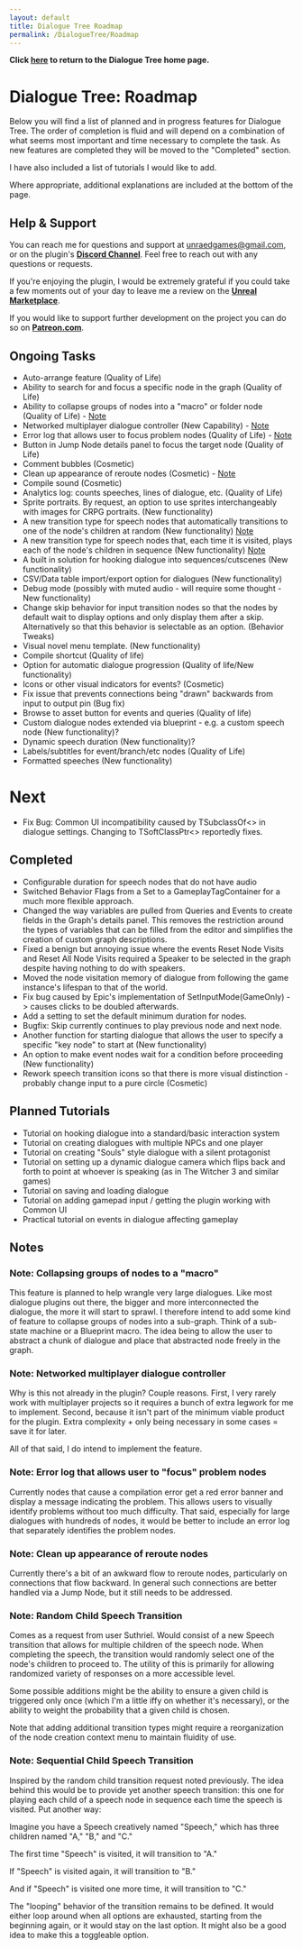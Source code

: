 ```yaml
---
layout: default
title: Dialogue Tree Roadmap
permalink: /DialogueTree/Roadmap
---
```

**Click [here](DialogueTree.md) to return to the Dialogue Tree home page.** 

# Dialogue Tree: Roadmap
Below you will find a list of planned and in progress features for Dialogue Tree. The order of completion is fluid and will depend on a combination of what seems most important and time necessary to complete the task. As new features are completed they will be moved to the "Completed" section. 

I have also included a list of tutorials I would like to add. 

Where appropriate, additional explanations are included at the bottom of the page.

## Help & Support
You can reach me for questions and support at unraedgames@gmail.com, or on the plugin's [**Discord Channel**](https://discord.gg/mf7mGXbePB). Feel free to reach out with any questions or requests. 

If you're enjoying the plugin, I would be extremely grateful if you could take a few moments out of your day to leave me a review on the [**Unreal Marketplace**](https://www.unrealengine.com/marketplace/en-US/product/dialogue-tree). 

If you would like to support further development on the project you can do so on [**Patreon.com**](https://www.patreon.com/UnraedGames). 

## Ongoing Tasks
- Auto-arrange feature (Quality of Life)
- Ability to search for and focus a specific node in the graph (Quality of Life)
- Ability to collapse groups of nodes into a "macro" or folder node (Quality of Life) - [Note](Roadmap.md#note-collapsing-groups-of-nodes-to-a-macro) 
- Networked multiplayer dialogue controller (New Capability) - [Note](Roadmap.md#note-networked-multiplayer-dialogue-controller)
- Error log that allows user to focus problem nodes (Quality of Life) - [Note](Roadmap.md#note-error-log-that-allows-user-to-focus-problem-nodes)
- Button in Jump Node details panel to focus the target node (Quality of Life)
- Comment bubbles (Cosmetic)
- Clean up appearance of reroute nodes (Cosmetic) - [Note](Roadmap.md#note-clean-up-appearance-of-reroute-nodes)
- Compile sound (Cosmetic)
- Analytics log: counts speeches, lines of dialogue, etc. (Quality of Life)
- Sprite portraits. By request, an option to use sprites interchangeably with images for CRPG portraits. (New functionality)
- A new transition type for speech nodes that automatically transitions to one of the node's children at random (New functionality) [Note](Roadmap.md#note-random-child-speech-transition)
- A new transition type for speech nodes that, each time it is visited, plays each of the node's children in sequence (New functionality) [Note](Roadmap.md#note-sequential-child-speech-transition)
- A built in solution for hooking dialogue into sequences/cutscenes (New functionality)
- CSV/Data table import/export option for dialogues (New functionality)
- Debug mode (possibly with muted audio - will require some thought - New functionality)
- Change skip behavior for input transition nodes so that the nodes by default wait to display options and only display them after a skip. Alternatively so that this behavior is selectable as an option. (Behavior Tweaks)
- Visual novel menu template. (New functionality)
- Compile shortcut (Quality of life)
- Option for automatic dialogue progression (Quality of life/New functionality)
- Icons or other visual indicators for events? (Cosmetic)
- Fix issue that prevents connections being "drawn" backwards from input to output pin (Bug fix)
- Browse to asset button for events and queries (Quality of life)
- Custom dialogue nodes extended via blueprint - e.g. a custom speech node (New functionality)? 
- Dynamic speech duration (New functionality)?
- Labels/subtitles for event/branch/etc nodes (Quality of Life)
- Formatted speeches (New functionality)

# Next
- Fix Bug: Common UI incompatibility caused by TSubclassOf<> in dialogue settings. Changing to TSoftClassPtr<> reportedly fixes. 

## Completed 
- Configurable duration for speech nodes that do not have audio
- Switched Behavior Flags from a Set to a GameplayTagContainer for a much more flexible approach. 
- Changed the way variables are pulled from Queries and Events to create fields in the Graph's details panel. This removes the restriction around the types of variables that can be filled from the editor and simplifies the creation of custom graph descriptions.
- Fixed a benign but annoying issue where the events Reset Node Visits and Reset All Node Visits required a Speaker to be selected in the graph despite having nothing to do with speakers.
- Moved the node visitation memory of dialogue from following the game instance's lifespan to that of the world. 
- Fix bug caused by Epic's implementation of SetInputMode(GameOnly) -> causes clicks to be doubled afterwards.
- Add a setting to set the default minimum duration for nodes.
- Bugfix: Skip currently continues to play previous node and next node.
- Another function for starting dialogue that allows the user to specify a specific "key node" to start at (New functionality) 
- An option to make event nodes wait for a condition before proceeding (New functionality)
- Rework speech transition icons so that there is more visual distinction - probably change input to a pure circle (Cosmetic)

## Planned Tutorials
- Tutorial on hooking dialogue into a standard/basic interaction system 
- Tutorial on creating dialogues with multiple NPCs and one player 
- Tutorial on creating "Souls" style dialogue with a silent protagonist
- Tutorial on setting up a dynamic dialogue camera which flips back and forth to point at whoever is speaking (as in The Witcher 3 and similar games)
- Tutorial on saving and loading dialogue 
- Tutorial on adding gamepad input / getting the plugin working with Common UI
- Practical tutorial on events in dialogue affecting gameplay

## Notes 
### Note: Collapsing groups of nodes to a "macro"
This feature is planned to help wrangle very large dialogues. Like most dialogue plugins out there, the bigger and more interconnected the dialogue, the more it will start to sprawl. I therefore intend to add some kind of feature to collapse groups of nodes into a sub-graph. Think of a sub-state machine or a Blueprint macro. The idea being to allow the user to abstract a chunk of dialogue and place that abstracted node freely in the graph.

### Note: Networked multiplayer dialogue controller
Why is this not already in the plugin? Couple reasons. First, I very rarely work with multiplayer projects so it requires a bunch of extra legwork for me to implement. Second, because it isn't part of the minimum viable product for the plugin. Extra complexity + only being necessary in some cases = save it for later.

All of that said, I do intend to implement the feature. 

### Note: Error log that allows user to "focus" problem nodes
Currently nodes that cause a compilation error get a red error banner and display a message indicating the problem. This allows users to visually identify problems without too much difficulty. That said, especially for large dialogues with hundreds of nodes, it would be better to include an error log that separately identifies the problem nodes.

### Note: Clean up appearance of reroute nodes
Currently there's a bit of an awkward flow to reroute nodes, particularly on connections that flow backward. In general such connections are better handled via a Jump Node, but it still needs to be addressed. 

### Note: Random Child Speech Transition 
Comes as a request from user Suthriel. Would consist of a new Speech transition that allows for multiple children of the speech node. When completing the speech, the transition would randomly select one of the node's children to proceed to. The utility of this is primarily for allowing randomized variety of responses on a more accessible level. 

Some possible additions might be the ability to ensure a given child is triggered only once (which I'm a little iffy on whether it's necessary), or the ability to weight the probability that a given child is chosen. 

Note that adding additional transition types might require a reorganization of the node creation context menu to maintain fluidity of use. 

### Note: Sequential Child Speech Transition 
Inspired by the random child transition request noted previously. The idea behind this would be to provide yet another speech transition: this one for playing each child of a speech node in sequence each time the speech is visited. Put another way:

Imagine you have a Speech creatively named "Speech," which has three children named "A," "B," and "C." 

The first time "Speech" is visited, it will transition to "A." 

If "Speech" is visited again, it will transition to "B." 

And if "Speech" is visited one more time, it will transition to "C." 

The "looping" behavior of the transition remains to be defined. It would either loop around when all options are exhausted, starting from the beginning again, or it would stay on the last option. It might also be a good idea to make this a toggleable option. 